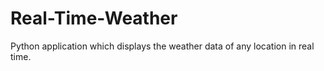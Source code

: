 # Real-Time-Weather
Python application which displays the weather data of any location in real time.
